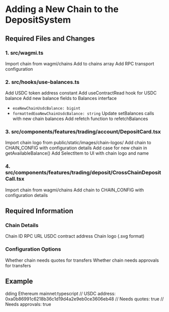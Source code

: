 # Adding a New Chain to the DepositSystem
## Required Files and Changes
### 1. src/wagmi.ts
 Import chain from wagmi/chains
 Add to chains array
 Add RPC transport configuration
### 2. src/hooks/use-balances.ts
 Add USDC token address constant
 Add useContractRead hook for USDC balance
 Add new balance fields to Balances interface
 - `eoaNewChainUsdcBalance: bigint`
 - `formattedEoaNewChainUsdcBalance: string`
 Update setBalances calls with new chain balances
 Add refetch function to refetchBalances
### 3. src/components/features/trading/account/DepositCard.tsx
 Import chain logo from public/static/images/chain-logos/
 Add chain to CHAIN_CONFIG with configuration details
 Add case for new chain in getAvailableBalance()
 Add SelectItem to UI with chain logo and name
### 4. src/components/features/trading/deposit/CrossChainDepositCall.tsx
 Import chain from wagmi/chains
 Add chain to CHAIN_CONFIG with configuration details
## Required Information
### Chain Details
 Chain ID
 RPC URL
 USDC contract address
 Chain logo (.svg format)
### Configuration Options
 Whether chain needs quotes for transfers
 Whether chain needs approvals for transfers
## Example
dding Ethereum mainnet:typescript
// USDC address: 0xa0b86991c6218b36c1d19d4a2e9eb0ce3606eb48
// Needs quotes: true
// Needs approvals: true